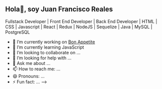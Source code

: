 Hola👋, soy Juan Francisco Reales
---
Fullstack Developer | Front End Developer | Back End Developer | HTML | CSS | Javascript | React | Redux | NodeJS | Sequelize | Java | MySQL | PostgreSQL


- 🔭 I’m currently working on [Bon Appetite](https://bonappetite.vercel.app/)
- 🌱 I’m currently learning JavaScript
- 👯 I’m looking to collaborate on ...
- 🤔 I’m looking for help with ...
- 💬 Ask me about ...
- 📫 How to reach me: ...
- 😄 Pronouns: ...
- ⚡ Fun fact: ...
-->
